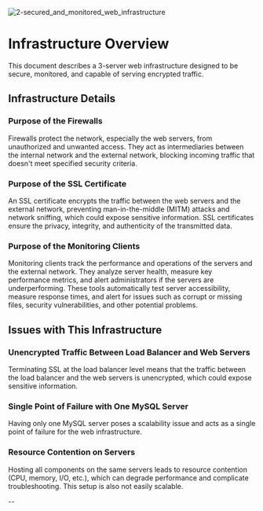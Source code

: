 ![2-secured_and_monitored_web_infrastructure](https://github.com/Freddy-cod/alx-system_engineering-devops/assets/72683354/5730112c-2a34-48ac-9f92-8d65ad7fedeb)


# Infrastructure Overview

This document describes a 3-server web infrastructure designed to be secure, monitored, and capable of serving encrypted traffic.

## Infrastructure Details

### Purpose of the Firewalls
Firewalls protect the network, especially the web servers, from unauthorized and unwanted access. They act as intermediaries between the internal network and the external network, blocking incoming traffic that doesn't meet specified security criteria.

### Purpose of the SSL Certificate
An SSL certificate encrypts the traffic between the web servers and the external network, preventing man-in-the-middle (MITM) attacks and network sniffing, which could expose sensitive information. SSL certificates ensure the privacy, integrity, and authenticity of the transmitted data.

### Purpose of the Monitoring Clients
Monitoring clients track the performance and operations of the servers and the external network. They analyze server health, measure key performance metrics, and alert administrators if the servers are underperforming. These tools automatically test server accessibility, measure response times, and alert for issues such as corrupt or missing files, security vulnerabilities, and other potential problems.

## Issues with This Infrastructure

### Unencrypted Traffic Between Load Balancer and Web Servers
Terminating SSL at the load balancer level means that the traffic between the load balancer and the web servers is unencrypted, which could expose sensitive information.

### Single Point of Failure with One MySQL Server
Having only one MySQL server poses a scalability issue and acts as a single point of failure for the web infrastructure.

### Resource Contention on Servers
Hosting all components on the same servers leads to resource contention (CPU, memory, I/O, etc.), which can degrade performance and complicate troubleshooting. This setup is also not easily scalable.

--
